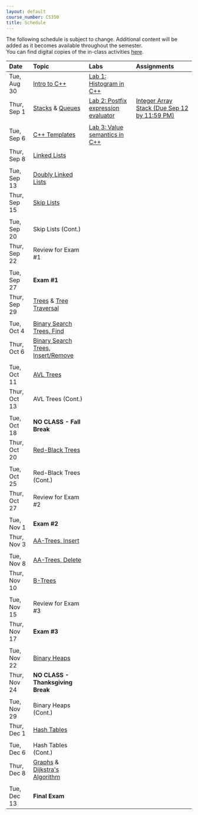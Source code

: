 ```yaml
---
layout: default
course_number: CS350
title: Schedule
---
```


The following schedule is subject to change.
Additional content will be added as it becomes available throughout the semester.<br>
You can find digital copies of the in-class activities [here](activities.html).


**Date**       | **Topic**                                                                                     |  **Labs**                                                   |  **Assignments**                                                           
:--------------|:----------------------------------------------------------------------------------------------|:------------------------------------------------------------|:-----------------------------------------------------------------------    
Tue, Aug 30    |  [Intro to C++](lectures/intro_to_C++.html)                                                   |  [Lab 1: Histogram in C++](labs/lab01.html)                 |                                                                          <!-- [Lab 1: Histogram in C++](labs/lab01.html) -->
Thur, Sep 1    |  [Stacks](lectures/Stacks_lecture.pdf) & [Queues](lectures/Queues_lecture.pdf)                |  [Lab 2: Postfix expression evaluator](labs/lab02.html)     |  [Integer Array Stack (Due Sep 12 by 11:59 PM)](assign/assign01.html)    <!-- Stacks & Queues Activity --> <!-- [Lab 2: Postfix expression evaluator](labs/lab02.html) --> <!-- [Integer Array Stack (Due Sep 14 by 11:59 PM)](assign/assign01.html) -->
               |                                                                                               |                                                             |                                                                            
Tue, Sep 6     |  [C++ Templates](lectures/C++_templates.html)                                                 |  [Lab 3: Value semantics in C++](labs/lab03.html)           |                                                                          <!-- [Lab 3: Value semantics in C++](labs/lab03.html) -->
Thur, Sep  8   |  [Linked Lists](lectures/LinkedList_lecture.pdf)                                              |                                                             |                                                                          <!-- [Lab 4: Benchmarking vector and list](labs/lab04.html) -->
               |                                                                                               |                                                             |                                                                            
Tue, Sep 13    |  [Doubly Linked Lists](lectures/DoublyLinkedList_lecture.pdf)                                 |                                                             |                                                                          <!-- [Lab 5: Linked list implementation](labs/lab05.html) --> <!-- [Doubly Linked List (Due Sep 21 by 11:59 PM)](assign/assign02.html) -->
Thur, Sep 15   |  [Skip Lists](lectures/Skip_Lists.pdf)                                                        |                                                             |                                                                          <!-- SkipList Find Activity -->
               |                                                                                               |                                                             |                                                                            
Tue, Sep 20    |  Skip Lists (Cont.)                                                                           |                                                             |                                                                          <!-- SkipList Insert Activity --> <!-- [SkipList (Due Sep 28 by 11:59 PM)](assign/assign03.html) -->
Thur, Sep 22   |  Review for Exam #1                                                                           |                                                             |                                                                            
               |                                                                                               |                                                             |                                                                            
Tue, Sep 27    |  **Exam #1**                                                                                  |                                                             |                                                                            
Thur, Sep 29   |  [Trees](lectures/Trees_lecture.pdf) & [Tree Traversal](lectures/Tree_Traversal_lecture.pdf)  |                                                             |                                                                          <!--[Lab 6: Binary tree traversal algorithms](labs/lab06.html) --> <!-- [RandomArt (Due Oct 12 by 11:59 PM)](assign/assign04.html) -->
               |                                                                                               |                                                             |                                                                            
Tue, Oct 4     |  [Binary Search Trees, Find](lectures/Binary_Search_Trees.pdf)                                |                                                             |                                                                          <!-- [Lab 7: Binary search trees](labs/lab07.html) -->
Thur, Oct 6    |  [Binary Search Trees, Insert/Remove](lectures/Binary_Search_Trees.pdf)                       |                                                             |                                                                            
               |                                                                                               |                                                             |                                                                            
Tue, Oct 11    |  [AVL Trees](lectures/AVL_Trees.pdf)                                                          |                                                             |                                                                          <!-- AVL Insert Activity --> <!-- [BST (Due Oct 30 by 11:59 PM)](assign/assign05.html) -->
Thur, Oct 13   |  AVL Trees (Cont.)                                                                            |                                                             |                                                                          <!-- AVL Remove Activity -->
               |                                                                                               |                                                             |                                                                            
Tue, Oct 18    |  **NO CLASS - Fall Break**                                                                    |                                                             |                                                                            
Thur, Oct 20   |  [Red-Black Trees](lectures/Red-Black_Trees.pdf)                                              |                                                             |                                                                          <!-- RB Insert Activity #1 -->
               |                                                                                               |                                                             |                                                                            
Tue, Oct 25    |  Red-Black Trees (Cont.)                                                                      |                                                             |                                                                          <!-- RB Insert Activity #2 -->
Thur, Oct 27   |  Review for Exam #2                                                                           |                                                             |                                                                            
               |                                                                                               |                                                             |                                                                            
Tue, Nov 1     |  **Exam #2**                                                                                  |                                                             |                                                                            
Thur, Nov 3    |  [AA-Trees, Insert](lectures/AA-tree_lecture.pdf)                                             |                                                             |                                                                          <!-- AA Insert Activity --> <!-- [AATree (Due Nov 17 by 11:59 PM)](assign/assign06.html) -->
               |                                                                                               |                                                             |                                                                            
Tue, Nov 8     |  [AA-Trees, Delete](lectures/AA-tree_lecture.pdf)                                             |                                                             |                                                                          <!-- AA Delete Activity -->
Thur, Nov 10   |  [B-Trees](lectures/B-Trees.pdf)                                                              |                                                             |                                                                          <!-- B-Trees Activity -->
               |                                                                                               |                                                             |                                                                            
Tue, Nov 15    |  Review for Exam #3                                                                           |                                                             |                                                                            
Thur, Nov 17   |  **Exam #3**                                                                                  |                                                             |                                                                            
               |                                                                                               |                                                             |                                                                            
Tue, Nov 22    |  [Binary Heaps](lectures/Heaps.pdf)                                                           |                                                             |                                                                          <!-- Binary Heap Activity --> <!-- [Binary Heap (Due Dec 7 by 11:59 PM)](assign/assign07.html) -->
Thur, Nov 24   |  **NO CLASS - Thanksgiving Break**                                                            |                                                             |                                                                            
               |                                                                                               |                                                             |                                                                            
Tue, Nov 29    |  Binary Heaps (Cont.)                                                                         |                                                             |                                                                            
Thur, Dec 1    |  [Hash Tables](lectures/Hash_Tables.pdf)                                                      |                                                             |                                                                          <!-- Hash Tables Activity --> <!-- [Hash Table (Due Dec 13 by 11:59 PM)](assign/assign08.html) -->
               |                                                                                               |                                                             |                                                                            
Tue, Dec  6    |  Hash Tables (Cont.)                                                                          |                                                             |                                                                            
Thur, Dec 8    |  [Graphs](lectures/Graphs.pdf) & [Dijkstra's Algorithm](lectures/Dijkstras_Algorithm.pdf)     |                                                             |                                                                            
               |                                                                                               |                                                             |                                                                            
Tue, Dec 13    |  **Final Exam**                                                                               |                                                             |                                                                        

